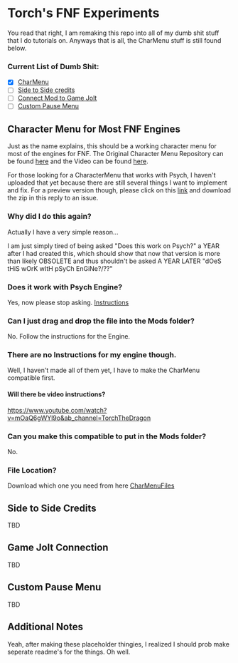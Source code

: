 # Torch's FNF Experiments

You read that right, I am remaking this repo into all of my dumb shit stuff that I do tutorials on. Anyways that is all, the CharMenu stuff is still found below.

### Current List of Dumb Shit:

-   [x] [CharMenu](#character-menu-for-most-fnf-engines)
-   [ ] [Side to Side credits](#side-to-side-credits)
-   [ ] [Connect Mod to Game Jolt](#game-jolt-connection)
-   [ ] [Custom Pause Menu](#custom-pause-menu)

## Character Menu for Most FNF Engines

Just as the name explains, this should be a working character menu for most of the engines for FNF.
The Original Character Menu Repository can be found [here](https://github.com/TorchTheDragon/FNFTorchEdition) and the Video can be found [here](https://youtu.be/66AcG4_wd6E).

For those looking for a CharacterMenu that works with Psych, I haven't uploaded that yet because there are still several things I want to implement and fix. For a preview version though, please click on this [link](https://github.com/TorchTheDragon/TorchFNFExperiments/issues/3#issuecomment-2144062522) and download the zip in this reply to an issue.

### Why did I do this again?

Actually I have a very simple reason...

I am just simply tired of being asked "Does this work on Psych?" a YEAR after I had created this, which should show that now that version is more than likely OBSOLETE and thus shouldn't be asked A YEAR LATER "dOeS tHiS wOrK wItH pSyCh EnGiNe?/??"

### Does it work with Psych Engine?

Yes, now please stop asking. [Instructions](./Instructions/CharMenu/Psych/)

### Can I just drag and drop the file into the Mods folder?

No. Follow the instructions for the Engine.

### There are no Instructions for my engine though.

Well, I haven't made all of them yet, I have to make the CharMenu compatible first.

#### Will there be video instructions?

https://www.youtube.com/watch?v=mOaQ6gWYl9o&ab_channel=TorchTheDragon

### Can you make this compatible to put in the Mods folder?

No.

### File Location?

Download which one you need from here [CharMenuFiles](./CharMenuFiles/)

## Side to Side Credits

TBD

## Game Jolt Connection

TBD

## Custom Pause Menu

TBD

## Additional Notes

Yeah, after making these placeholder thingies, I realized I should prob make seperate readme's for the things. Oh well.
